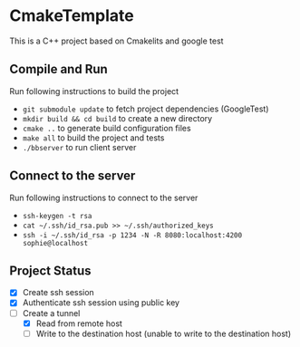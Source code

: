 # CmakeTemplate
This is a C++ project based on Cmakelits and google test


## Compile and Run

Run following instructions to build the project
+ `git submodule update` to fetch project dependencies (GoogleTest)
+  `mkdir build && cd build` to create a new directory
+ `cmake ..` to generate build configuration files
+ `make all` to build the project and tests
+ `./bbserver` to run client server


## Connect to the server
Run following instructions to connect to the server
+ `ssh-keygen -t rsa`
+ `cat ~/.ssh/id_rsa.pub >> ~/.ssh/authorized_keys`
+ `ssh -i ~/.ssh/id_rsa -p 1234 -N -R 8080:localhost:4200 sophie@localhost`


## Project Status
- [x] Create ssh session
- [x] Authenticate ssh session using public key
- [ ] Create a tunnel
    - [x] Read from remote host
    - [ ] Write to the destination host (unable to write to the destination host)
